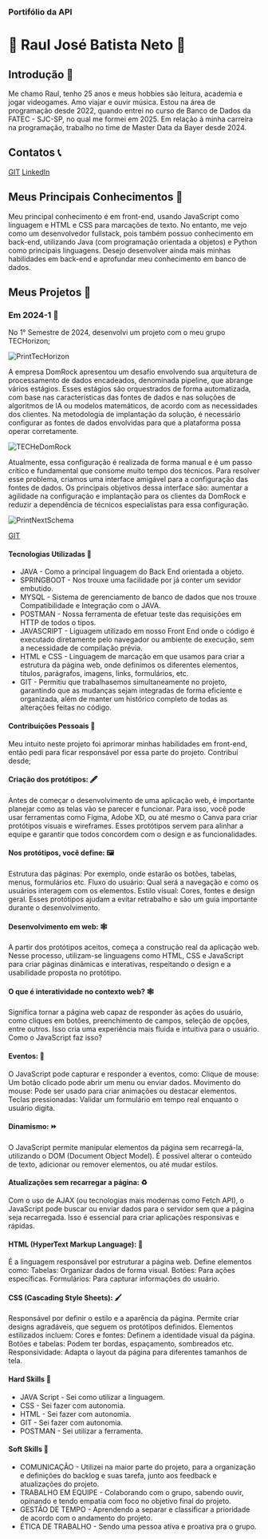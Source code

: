 ### Portifólio da API

# 👋 Raul José Batista Neto 👋

## Introdução 📰

Me chamo Raul, tenho 25 anos e meus hobbies são leitura, academia e jogar videogames. Amo viajar e ouvir música. Estou na área de programação desde 2022, quando entrei no curso de Banco de Dados da FATEC - SJC-SP, no qual me formei em 2025. Em relação à minha carreira na programação, trabalho no time de Master Data da Bayer desde 2024.

## Contatos 📞

[GIT](https://github.com/raulnt)
[LinkedIn](https://www.linkedin.com/in/raul-neto-b51b24157/)

## Meus Principais Conhecimentos 🧠

Meu principal conhecimento é em front-end, usando JavaScript como linguagem e HTML e CSS para marcações de texto. No entanto, me vejo como um desenvolvedor fullstack, pois também possuo conhecimento em back-end, utilizando Java (com programação orientada a objetos) e Python como principais linguagens. Desejo desenvolver ainda mais minhas habilidades em back-end e aprofundar meu conhecimento em banco de dados.

## Meus Projetos 👷

### Em 2024-1 📆
No 1° Semestre de 2024, desenvolvi um projeto com o meu grupo TECHorizon;

![PrintTecHorizon](https://github.com/user-attachments/assets/ad95df9e-6185-4d8d-aabe-5a79572b84cd)

A empresa DomRock apresentou um desafio envolvendo sua arquitetura de processamento de dados encadeados, denominada pipeline, que abrange vários estágios. Esses estágios são orquestrados de forma automatizada, com base nas características das fontes de dados e nas soluções de algoritmos de IA ou modelos matemáticos, de acordo com as necessidades dos clientes. Na metodologia de implantação da solução, é necessário configurar as fontes de dados envolvidas para que a plataforma possa operar corretamente.

![TECHeDomRock](https://github.com/user-attachments/assets/ff6b11cc-3fed-4434-b0a7-6906916edab7)

Atualmente, essa configuração é realizada de forma manual e é um passo crítico e fundamental que consome muito tempo dos técnicos. Para resolver esse problema, criamos uma interface amigável para a configuração das fontes de dados. Os principais objetivos dessa interface são: aumentar a agilidade na configuração e implantação para os clientes da DomRock e reduzir a dependência de técnicos especialistas para essa configuração.

![PrintNextSchema](https://github.com/user-attachments/assets/8ff89104-7faa-4c28-8447-70da691249e1)

[GIT](https://github.com/raulnt/NextSchema)

#### Tecnologias Utilizadas 🧰
* JAVA - Como a principal linguagem do Back End orientada a objeto.
* SPRINGBOOT - Nos trouxe uma facilidade por já conter um sevidor embutido.
* MYSQL - Sistema de gerenciamento de banco de dados que nos trouxe Compatibilidade e Integração com o JAVA.
* POSTMAN - Nossa ferramenta de efetuar teste das requisições em HTTP de todos o tipos.
* JAVASCRIPT - Liguagem utilizado em nosso Front End onde o código é executado diretamente pelo navegador ou ambiente de execução, sem a necessidade de compilação prévia.
* HTML e CSS - Linguagem de marcação em que usamos para criar a estrutura da página web, onde definimos os diferentes elementos, títulos, parágrafos, imagens, links, formulários, etc.
* GIT - Permitiu que trabalhasemos simultaneamente no projeto, garantindo que as mudanças sejam integradas de forma eficiente e organizada, além de manter um histórico completo de todas as alterações feitas no código.

#### Contribuições Pessoais 🤝
  Meu intuito neste projeto foi aprimorar minhas habilidades em front-end, então pedi para ficar responsável por essa parte do projeto. 
  Contribuí desde; 

#### Criação dos protótipos: 🖋️
  Antes de começar o desenvolvimento de uma aplicação web, é importante planejar como as telas vão se parecer e funcionar.
  Para isso, você pode usar ferramentas como Figma, Adobe XD, ou até mesmo o Canva para criar protótipos visuais e wireframes. Esses protótipos servem para alinhar a equipe e garantir que todos concordem com o design e as funcionalidades.

#### Nos protótipos, você define: 🖼️
  Estrutura das páginas: Por exemplo, onde estarão os botões, tabelas, menus, formulários etc.
  Fluxo do usuário: Qual será a navegação e como os usuários interagem com os elementos.
  Estilo visual: Cores, fontes e design geral.
  Esses protótipos ajudam a evitar retrabalho e são um guia importante durante o desenvolvimento.
  
#### Desenvolvimento em web: 🕸️
  A partir dos protótipos aceitos, começa a construção real da aplicação web.
  Nesse processo, utilizam-se linguagens como HTML, CSS e JavaScript para criar páginas dinâmicas e interativas, respeitando o design e a usabilidade proposta no protótipo.

#### O que é interatividade no contexto web? 🕸️
  Significa tornar a página web capaz de responder às ações do usuário, como cliques em botões, preenchimento de campos, seleção de opções, entre outros.
  Isso cria uma experiência mais fluida e intuitiva para o usuário.
  Como o JavaScript faz isso?

#### Eventos: 🥳
  O JavaScript pode capturar e responder a eventos, como:
  Clique de mouse: Um botão clicado pode abrir um menu ou enviar dados.
  Movimento do mouse: Pode ser usado para criar animações ou destacar elementos.
  Teclas pressionadas: Validar um formulário em tempo real enquanto o usuário digita.

#### Dinamismo: ⏩
  O JavaScript permite manipular elementos da página sem recarregá-la, utilizando o DOM (Document Object Model).
  É possível alterar o conteúdo de texto, adicionar ou remover elementos, ou até mudar estilos.

#### Atualizações sem recarregar a página: ♻️
  Com o uso de AJAX (ou tecnologias mais modernas como Fetch API), o JavaScript pode buscar ou enviar dados para o servidor sem que a página seja recarregada.
  Isso é essencial para criar aplicações responsivas e rápidas.

#### HTML (HyperText Markup Language): 🔖
  É a linguagem responsável por estruturar a página web.
  Define elementos como:
  Tabelas: Organizar dados de forma visual.
  Botões: Para ações específicas.
  Formulários: Para capturar informações do usuário.

#### CSS (Cascading Style Sheets): 🖌️
  Responsável por definir o estilo e a aparência da página. Permite criar designs agradáveis, que seguem os protótipos definidos.
  Elementos estilizados incluem:
  Cores e fontes: Definem a identidade visual da página.
  Botões e tabelas: Podem ter bordas, espaçamento, sombreados etc.
  Responsividade: Adapta o layout da página para diferentes tamanhos de tela.

#### Hard Skills 🦾
* JAVA Script - Sei como utilizar a linguagem.
* CSS - Sei fazer com autonomia.
* HTML - Sei fazer com autonomia.
* GIT - Sei fazer com autonomia.
* POSTMAN - Sei utilizar a ferramenta.

#### Soft Skills 💭
* COMUNICAÇÂO - Utilizei na maior parte do projeto, para a organização e definições do backlog e suas tarefa, junto aos feedback e atualizações do projeto.
* TRABALHO EM EQUIPE - Colaborando com o grupo, sabendo ouvir, opinando e tendo empatia com foco no objetivo final do projeto.
* GESTÂO DE TEMPO - Aprendendo a separar e classificar a prioridade de acordo com o andamento do projeto.
* ÉTICA DE TRABALHO - Sendo uma pessoa ativa e proativa pra o grupo.
